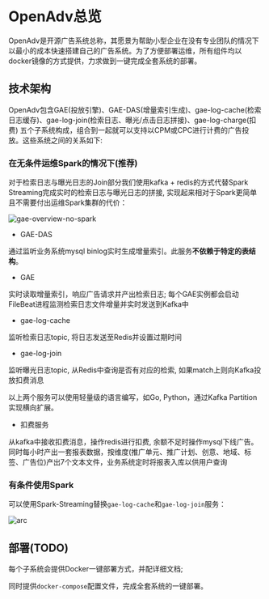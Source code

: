 # OpenAdv总览

OpenAdv是开源广告系统总称，其愿景为帮助小型企业在没有专业团队的情况下以最小的成本快速搭建自己的广告系统。为了方便部署运维，所有组件均以docker镜像的方式提供，力求做到一键完成全套系统的部署。



## 技术架构

OpenAdv包含GAE(投放引擎)、GAE-DAS(增量索引生成)、gae-log-cache(检索日志缓存)、gae-log-join(检索日志、曝光/点击日志拼接)、gae-log-charge(扣费) 五个子系统构成，组合到一起就可以支持以CPM或CPC进行计费的广告投放。这些系统之间的关系如下:



### 在无条件运维Spark的情况下(推荐)

对于检索日志与曝光日志的Join部分我们使用kafka + redis的方式代替Spark Streaming完成实时的检索日志与曝光日志的拼接, 实现起来相对于Spark更简单且不需要付出运维Spark集群的代价：

![gae-overview-no-spark](http://ovbyjzegm.bkt.clouddn.com/all-arc-no-spark.jpg)

- GAE-DAS

通过监听业务系统mysql binlog实时生成增量索引。此服务**不依赖于特定的表结构**。

- GAE

实时读取增量索引，响应广告请求并产出检索日志; 每个GAE实例都会启动FileBeat进程监测检索日志文件增量并实时发送到Kafka中

- gae-log-cache

监听检索日志topic, 将日志发送至Redis并设置过期时间

- gae-log-join

监听曝光日志topic, 从Redis中查询是否有对应的检索, 如果match上则向Kafka投放扣费消息

以上两个服务可以使用轻量级的语言编写，如Go, Python，通过Kafka Partition实现横向扩展。

- 扣费服务

从kafka中接收扣费消息，操作redis进行扣费, 余额不足时操作mysql下线广告。同时每小时产出一套报表数据，按维度(推广单元、推广计划、创意、地域、标签、广告位)产出7个文本文件，业务系统定时将报表入库以供用户查询





### 有条件使用Spark

可以使用Spark-Streaming替换`gae-log-cache`和`gae-log-join`服务：

![arc](http://ovbyjzegm.bkt.clouddn.com/all-arc5.jpg)



## 部署(TODO)

每个子系统会提供Docker一键部署方式，并配详细文档;

同时提供`docker-compose`配置文件，完成全套系统的一键部署。

